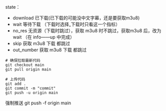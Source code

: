 state：
- download 已下载(已下载的可能没中文字幕，还是要获取m3u8)
- wait 等待下载 （下载时选择_下载时只看这一个指标）
- no_res 无资源（下载时跳过），获取 m3u8 时不跳过，获取m3u8 后，改为 wait （在 info——up 中完成）
- skip 获取 m3u8 下载 都跳过
- out_number 获取 m3u8 下载 都跳过



```
# 确保拉取最新代码
git checkout main
git pull origin main

# 上传代码
git add .
git commit -m "commit"
git push -u origin main
```

强制推送 
git push -f origin main




